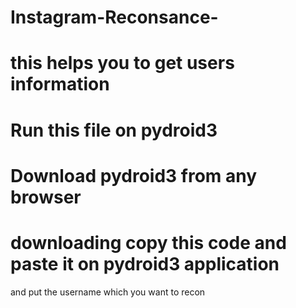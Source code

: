 # Instagram-Reconsance-
# this helps you to get users information
# Run this file on pydroid3 
# Download pydroid3 from any browser
# downloading copy this code and paste it on pydroid3 application
and put the username which you want to recon
